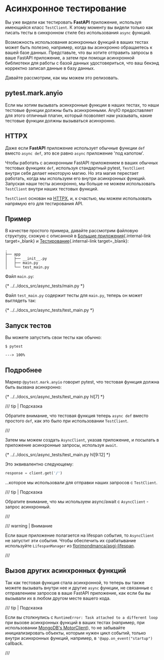 # Асинхронное тестирование

Вы уже видели как тестировать **FastAPI** приложение, используя имеющийся класс `TestClient`. К этому моменту вы видели только как писать тесты в синхронном стиле без использования `async` функций.

Возможность использования асинхронных функций в ваших тестах может быть полезно, например, когда вы асинхронно обращаетесь к вашей базе данных. Представьте, что вы хотите отправить запросы в ваше FastAPI приложение, а затем при помощи асинхронной библиотеки для работы с базой данных удостовериться, что ваш бекэнд корректно записал данные в базу данных.

Давайте рассмотрим, как мы можем это релизовать.

## pytest.mark.anyio

Если мы хотим вызывать асинхронные функции в наших тестах, то наши тестовые функции должны быть асинхронными. AnyIO предоставляет для этого отличный плагин, который позволяет нам указывать, какие тестовые функции должны вызываться асинхронно.

## HTTPX

Даже если **FastAPI** приложение использует обычные функции `def` вместо `async def`, это все равно `async` приложение 'под капотом'.

Чтобы работать с асинхронным FastAPI приложением в ваших обычных тестовых функциях `def`, используя стандартный pytest, `TestClient` внутри себя делает некоторую магию. Но эта магия перестает работать, когда мы используем его внутри асинхронных функций. Запуская наши тесты асинхронно, мы больше не можем использовать `TestClient` внутри наших тестовых функций.

`TestClient` основан на <a href="https://www.python-httpx.org" class="external-link" target="_blank">HTTPX</a>, и, к счастью, мы можем использовать напрямую его для тестирования API.

## Пример

В качестве простого примера, давайте рассмотрим файловую структуру, схожую с описанной в [Большие приложения](../tutorial/bigger-applications.md){.internal-link target=_blank} и [Тестирование](../tutorial/testing.md){.internal-link target=_blank}:

```
.
├── app
│   ├── __init__.py
│   ├── main.py
│   └── test_main.py
```

Файл `main.py`:

{* ../../docs_src/async_tests/main.py *}

Файл `test_main.py` содержит тесты для `main.py`, теперь он может выглядеть так:

{* ../../docs_src/async_tests/test_main.py *}

## Запуск тестов

Вы можете запустить свои тесты как обычно:

<div class="termy">

```console
$ pytest

---> 100%
```

</div>

## Подробнее

Маркер `@pytest.mark.anyio` говорит pytest, что тестовая функция должна быть вызвана асинхронно:

{* ../../docs_src/async_tests/test_main.py hl[7] *}

/// tip | Подсказка

Обратите внимание, что тестовая функция теперь `async def` вместо простого `def`, как это было при использовании `TestClient`.

///

Затем мы можем создать `AsyncClient`, указав приложение, и посылать в приложение асинхронные запросы, используя `await`.

{* ../../docs_src/async_tests/test_main.py hl[9:12] *}

Это эквивалентно следующему:

```Python
response = client.get('/')
```

...которое мы использовали для отправки наших запросов с `TestClient`.

/// tip | Подсказка

Обратите внимание, что мы используем async/await с `AsyncClient` - запрос асинхронный.

///

/// warning | Внимание

Если ваше приложение полагается на lifespan события, то `AsyncClient` не запустит эти события. Чтобы обеспечить их срабатывание используйте `LifespanManager` из <a href="https://github.com/florimondmanca/asgi-lifespan#usage" class="external-link" target="_blank">florimondmanca/asgi-lifespan</a>.

///

## Вызов других асинхронных функций

Так как тестовая функция стала асинхронной, то теперь вы также можете вызывать внутри нее и другие `async` функции, не связанные с отправлением запросов в ваше FastAPI приложение, как если бы вы вызывали их в любом другом месте вашего кода.

/// tip | Подсказка

Если вы столкнулись с `RuntimeError: Task attached to a different loop` при вызове асинхронных функций в ваших тестах (например, при использовании <a href="https://stackoverflow.com/questions/41584243/runtimeerror-task-attached-to-a-different-loop" class="external-link" target="_blank">MongoDB's MotorClient</a>), то не забывайте инициализировать объекты, которым нужен цикл событий, только внутри асинхронных функций, например, в `'@app.on_event("startup")` callback.

///
